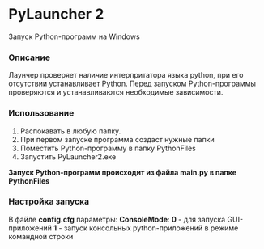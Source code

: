 # PyLauncher 2
Запуск Python-программ на Windows

### Описание
Лаунчер проверяет наличие интерпритатора языка python, при его отсутствии устанавливает Python. Перед запуском Python-программы проверяются и устанавливаются необходимые зависимости.

### Использование
1. Распокавать в любую папку.
2. При первом запуске программа создаст нужные папки
3. Поместить Python-программу в папку PythonFiles
4. Запустить PyLauncher2.exe

**Запуск Python-программ происходит из файла main.py в папке PythonFiles**

### Настройка запуска
В файле **config.cfg** параметры:
**ConsoleMode**:
**0** - для запуска GUI-приложений
**1** - запуск консольных python-приложений в режиме командной строки

